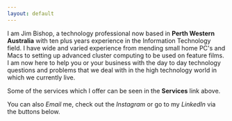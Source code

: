 ```yaml
---
layout: default
---
```


I am Jim Bishop, a technology professional now based in **Perth Western Australia** with ten plus years experience in the Information Technology field. I have wide and varied experience from mending small home PC's and Macs to setting up advanced cluster computing to be used on feature films. I am now here to help you or your business with the day to day technology questions and problems that we deal with in the high technology world in which we currently live.

Some of the services which I offer can be seen in the **Services** link above.

You can also *Email* me, check out the *Instagram* or go to my *LinkedIn* via the buttons below.
